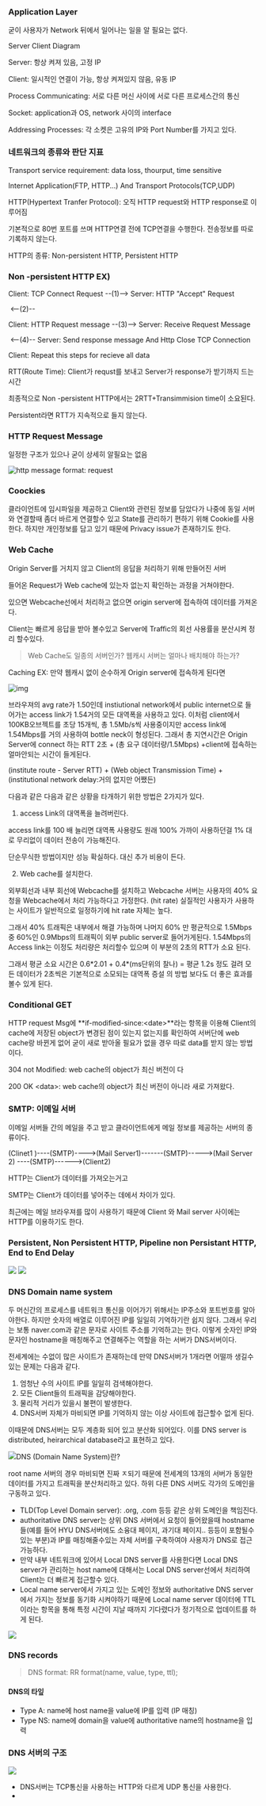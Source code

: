 ### Application Layer

굳이 사용자가 Network 뒤에서 일어나는 일을 알 필요는 없다.

Server Client Diagram

Server: 항상 켜져 있음, 고정 IP

Client: 일시적인 연결이 가능, 항상 켜져있지 않음, 유동 IP

Process Communicating: 서로 다른 머신 사이에 서로 다른 프로세스간의 통신

Socket: application과 OS, network 사이의 interface 

Addressing Processes: 각 소켓은 고유의 IP와 Port Number를 가지고 있다.

### 네트워크의 종류와 판단 지표

Transport service requirement: data loss, thourput, time sensitive

Internet Application(FTP, HTTP...) And Transport Protocols(TCP,UDP)

HTTP(Hypertext Tranfer Protocol): 오직 HTTP request와 HTTP response로 이루어짐

기본적으로 80번 포트를 쓰며 HTTP연결 전에 TCP연결을 수행한다. 전송정보를 따로 기록하지 않는다.

HTTP의 종류: Non-persistent HTTP, Persistent HTTP 

### Non -persistent HTTP EX)

Client: TCP Connect Request   --(1)-->  Server: HTTP "Accept" Request

​                                                      <--(2)--

Client: HTTP Request message --(3)--> Server: Receive Request Message

​                                                       <--(4)-- Server: Send response message And Http Close TCP Connection

Client: Repeat this steps for recieve all data



RTT(Route Time): Client가 requst를 보내고 Server가 response가 받기까지 드는 시간

최종적으로 Non -persistent HTTP에서는 2RTT+Transimmision time이 소요된다. 

Persistent라면 RTT가 지속적으로 들지 않는다.



### HTTP Request Message

일정한 구조가 있으나 굳이 상세히 알필요는 없음

![http message format: request](http://www.cs.umd.edu/~shankar/417-F01/Slides/chapter2a-aus/img016.gif)

### Coockies

클라이언트에 임시파일을 제공하고 Client와 관련된 정보를 담았다가 나중에 동일 서버와 연결할때 좀더 바르게 연결할수 있고 State를 관리하기 편하기 위해 Cookie를 사용한다. 하지만 개인정보를 담고 있기 때문에  Privacy issue가 존재하기도 한다.



###  Web Cache

Origin Server를 거치지 않고 Client의 응답을 처리하기 위해 만들어진 서버

들어온 Request가 Web cache에 있는자 없는지 확인하는 과정을 거쳐야한다.

있으면 Webcache선에서 처리하고 없으면 origin server에 접속하여 데이터를 가져온다.

Client는 빠르게 응답을 받아 볼수있고 Server에 Traffic의 회선 사용률을 분산시켜 정리 할수있다.

> Web Cache도 일종의 서버인가? 웹캐시 서버는 얼마나 배치해야 하는가?

Caching EX: 만약 웹캐시 없이 순수하게 Origin server에 접속하게 된다면 

![img](https://user-images.githubusercontent.com/45806836/98209027-9e2e2a80-1f81-11eb-9c9c-0c7b46450d1d.png)

브라우져의 avg rate가 1.50인데 instiutional network에서 public internet으로 들어가는 access link가 1.54거의 모든 대역폭을 사용하고 있다. 이처럼 client에서 100KB오브젝트를 초당 15개씩, 총 1.5Mb/s씩 사용중이지만 access link에 1.54Mbps를 거의 사용하여 bottle neck이 형성된다. 그래서 총 지연시간은 Origin Server에 connect 하는 RTT 2초 + (총 요구 데이터량/1.5Mbps) +client에 접속하는 얼마안되는 시간이 들게된다.

(institute route - Server RTT) + (Web object Transmission Time) + (institutional network delay:거의 없지만 어쨌든)

다음과 같은 다음과 같은 상황을 타개하기 위한 방법은 2가지가 있다.

1. access Link의 대역폭을 늘려버린다.

access link를 100 배 늘리면 대역폭 사용량도 원래 100% 가까이 사용하던걸 1% 대로 무리없이 데이터 전송이 가능해진다.

단순무식한 방법이지만 성능 확실하다. 대신 추가 비용이 든다.

2. Web cache를 설치한다.

외부회선과 내부 회선에 Webcache를 설치하고 Webcache 서버는 사용자의 40% 요청을 Webcache에서 처리 가능하다고 가정한다. (hit rate) 실질적인 사용자가 사용하는 사이트가 일반적으로 일정하기에 hit rate 자체는 높다.

그래서 40% 트래픽은 내부에서 해결 가능하며 나머지 60% 만 평균적으로 1.5Mbps중 60%인 0.9Mbps의 트래픽이 외부 public server로 들어가게된다. 1.54Mbps의 Access link는 이정도 처리량은 처리할수 있으며 이 부분의 2초의 RTT가 소요 된다. 

그래서 평균 소요 시간은 0.6\*2.01 + 0.4\*(ms단위의 찰나) = 평균 1.2s 정도 걸려 모든 데이터가 2초씩은 기본적으로 소모되는 대역폭 증설 의 방법 보다도 더 좋은 효과를 볼수 있게 된다.



### Conditional GET

HTTP request Msg에 **if-modified-since:\<date>**라는  항목을 이용해 Client의 cache에 저장된 object가 변경된 점이 있는지 없는지를 확인하여 서버단에 web cache랑 바뀐게 없어 굳이 새로 받아올 필요가 없을 경우 따로 data를 받지 않는 방법이다. 

304 not Modified: web cache의 object가 최신 버전이 다

200 OK \<data>:  web cache의 object가 최신 버전이 아니라 새로 가져왔다.



### SMTP: 이메일 서버

이메일 서버들 간의 메일을 주고 받고 클라이언트에게 메일 정보를 제공하는 서버의 종류이다.

(Clinet1 )----(SMTP)---->(Mail Server1)-------(SMTP)----->(Mail Server 2) ----(SMTP)------>(Client2) 

HTTP는 Client가 데이터를 가져오는거고

SMTP는 Client가 데이터를 넣어주는 데에서 차이가 있다.

최근에는 메일 브라우져를 많이 사용하기 때문에 Client 와 Mail server 사이에는 HTTP를 이용하기도 한다. 



### Persistent, Non Persistent HTTP, Pipeline non Persistant HTTP, End to End Delay

<img src='http://drive.google.com/uc?export=view&id=18eUwW1NCKPhqS2gzOdYjGQOZ81vA0el9' />

<img src='http://drive.google.com/uc?export=view&id=1utPRWmVMLLvKNsp-2gn-C7LQFROb1Jrw' />





### DNS Domain name system

 두 머신간의 프로세스를 네트워크 통신을 이어가기 위해서는 IP주소와 포트번호를 알아야한다. 하지만 숫자의 배열로 이루어진 IP를 일일히 기억하기란 쉽지 않다. 그래서 우리는 보통 naver.com과 같은 문자로 사이트 주소를 기억하고는 한다.  이렇게 숫자인 IP와  문자인 hostname을 매칭해주고 연결해주는 역할을 하는 서버가 DNS서버이다. 

전세계에는 수없이 많은 사이트가 존재하는데 만약 DNS서버가 1개라면 어떨까 생길수 있는 문제는 다음과 같다.

1. 엄청난 수의 사이트 IP를 일일히 검색해야한다.
2. 모든 Client들의 트래픽을 감당해야한다.
3. 물리적 거리가 있을시 불편이 발생한다.
4. DNS서버 자체가 마비되면 IP를 기억하지 않는 이상 사이트에 접근할수 없게 된다.

이때문에 DNS서버는 모두 계층화 되어 있고 분산화 되어있다. 이를 DNS server is distributed, heirarchical database라고 표현하고 있다.

![DNS (Domain Name System)란?](https://blog.kakaocdn.net/dn/3k159/btqzb8L6Qnu/Jk5Z1RzHNuvqwZMcMGEwSk/img.png)

root name 서버의 경우 마비되면 진짜 ㅈ되기 때문에 전세계의 13개의 서버가 동일한 데이터를 가지고 트래픽을 분산처리하고 있다. 하위 다른 DNS 서버도 각가의 도메인을 구동하고 있다.



- TLD(Top Level Domain server): .org, .com 등등 같은 상위 도메인을 책임진다. 
- authoritative DNS server는 상위 DNS 서버에서 요청이 들어왔을때 hostname들(예를 들어 HYU DNS서버에도 소융대 페이지, 과기대 페이지.. 등등이 포함될수 있는 부분)과 IP를 매칭해줄수있는 자체 서버를 구축하여야 사용자가 DNS로 접근가능하다.
- 만약 내부 네트워크에 있어서 Local DNS server를 사용한다면 Local DNS server가 관리하는 host name에 대해서는 Local DNS server선에서 처리하여 Client는 더 빠르게 접근할수 있다. 
- Local name server에서 가지고 있는 도메인 정보와 authoritative DNS server에서 가지는 정보를 동기화 시켜야하기 때문에 Local name server 데이터에 TTL이라는 항목을 통해 특정 시간이 지날 때까지 기다렸다가 정기적으로 업데이트를 하게 된다.

<img src='http://drive.google.com/uc?export=view&id=1R2qcPUyW4ReS7AqnqwgqpxKyHYFpd7Cz' />

### DNS records

> DNS format: RR format(name, value, type, ttl);

#### DNS의 타잎

- Type A: name에 host name을 value에 IP를 입력 (IP 매칭)
- Type NS: name에 domain을 value에 authoritative name의 hostname을 입력



### DNS 서버의 구조

<img src='http://drive.google.com/uc?export=view&id=1HcljIHwE02U_aq4Am87R5ZTzwTLphvsq' />

- DNS서버는 TCP통신을 사용하는 HTTP와 다르게 UDP 통신을 사용한다.
- 



